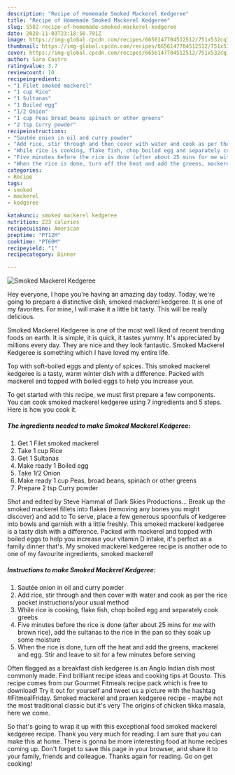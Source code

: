 ```yaml
---
description: "Recipe of Homemade Smoked Mackerel Kedgeree"
title: "Recipe of Homemade Smoked Mackerel Kedgeree"
slug: 5582-recipe-of-homemade-smoked-mackerel-kedgeree
date: 2020-11-03T23:18:50.791Z
image: https://img-global.cpcdn.com/recipes/6656147704512512/751x532cq70/smoked-mackerel-kedgeree-recipe-main-photo.jpg
thumbnail: https://img-global.cpcdn.com/recipes/6656147704512512/751x532cq70/smoked-mackerel-kedgeree-recipe-main-photo.jpg
cover: https://img-global.cpcdn.com/recipes/6656147704512512/751x532cq70/smoked-mackerel-kedgeree-recipe-main-photo.jpg
author: Sara Castro
ratingvalue: 3.7
reviewcount: 10
recipeingredient:
- "1 Filet smoked mackerel"
- "1 cup Rice"
- "1 Sultanas"
- "1 Boiled egg"
- "1/2 Onion"
- "1 cup Peas broad beans spinach or other greens"
- "2 tsp Curry powder"
recipeinstructions:
- "Sautée onion in oil and curry powder"
- "Add rice, stir through and then cover with water and cook as per the rice packet instructions/your usual method"
- "While rice is cooking, flake fish, chop boiled egg and separately cook greebs"
- "Five minutes before the rice is done (after about 25 mins for me with brown rice), add the sultanas to the rice in the pan so they soak up some moisture"
- "When the rice is done, turn off the heat and add the greens, mackerel and egg. Stir and leave to sit for a few minutes before serving"
categories:
- Recipe
tags:
- smoked
- mackerel
- kedgeree

katakunci: smoked mackerel kedgeree 
nutrition: 223 calories
recipecuisine: American
preptime: "PT12M"
cooktime: "PT60M"
recipeyield: "1"
recipecategory: Dinner

---
```



![Smoked Mackerel Kedgeree](https://img-global.cpcdn.com/recipes/6656147704512512/751x532cq70/smoked-mackerel-kedgeree-recipe-main-photo.jpg)

Hey everyone, I hope you're having an amazing day today. Today, we're going to prepare a distinctive dish, smoked mackerel kedgeree. It is one of my favorites. For mine, I will make it a little bit tasty. This will be really delicious.

Smoked Mackerel Kedgeree is one of the most well liked of recent trending foods on earth. It is simple, it is quick, it tastes yummy. It's appreciated by millions every day. They are nice and they look fantastic. Smoked Mackerel Kedgeree is something which I have loved my entire life.

Top with soft-boiled eggs and plenty of spices. This smoked mackerel kedgeree is a tasty, warm winter dish with a difference. Packed with mackerel and topped with boiled eggs to help you increase your.


To get started with this recipe, we must first prepare a few components. You can cook smoked mackerel kedgeree using 7 ingredients and 5 steps. Here is how you cook it.

<!--inarticleads1-->

##### The ingredients needed to make Smoked Mackerel Kedgeree:

1. Get 1 Filet smoked mackerel
1. Take 1 cup Rice
1. Get 1 Sultanas
1. Make ready 1 Boiled egg
1. Take 1/2 Onion
1. Make ready 1 cup Peas, broad beans, spinach or other greens
1. Prepare 2 tsp Curry powder


Shot and edited by Steve Hammal of Dark Skies Productions… Break up the smoked mackerel fillets into flakes (removing any bones you might discover) and add to To serve, place a few generous spoonfuls of kedgeree into bowls and garnish with a little freshly. This smoked mackerel kedgeree is a tasty dish with a difference. Packed with mackerel and topped with boiled eggs to help you increase your vitamin D intake, it&#39;s perfect as a family dinner that&#39;s. My smoked mackerel kedgeree recipe is another ode to one of my favourite ingredients, smoked mackerel! 

<!--inarticleads2-->

##### Instructions to make Smoked Mackerel Kedgeree:

1. Sautée onion in oil and curry powder
1. Add rice, stir through and then cover with water and cook as per the rice packet instructions/your usual method
1. While rice is cooking, flake fish, chop boiled egg and separately cook greebs
1. Five minutes before the rice is done (after about 25 mins for me with brown rice), add the sultanas to the rice in the pan so they soak up some moisture
1. When the rice is done, turn off the heat and add the greens, mackerel and egg. Stir and leave to sit for a few minutes before serving


Often flagged as a breakfast dish kedgeree is an Anglo Indian dish most commonly made. Find brilliant recipe ideas and cooking tips at Gousto. This recipe comes from our Gourmet Fitmeals recipe pack which is free to download! Try it out for yourself and tweet us a picture with the hashtag #FitmealFriday. Smoked mackerel and prawn kedgeree recipe - maybe not the most traditional classic but it&#39;s very The origins of chicken tikka masala, here we come. 

So that's going to wrap it up with this exceptional food smoked mackerel kedgeree recipe. Thank you very much for reading. I am sure that you can make this at home. There is gonna be more interesting food at home recipes coming up. Don't forget to save this page in your browser, and share it to your family, friends and colleague. Thanks again for reading. Go on get cooking!
